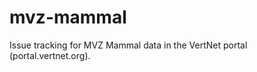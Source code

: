 mvz-mammal
==========

Issue tracking for MVZ Mammal data in the VertNet portal (portal.vertnet.org).
